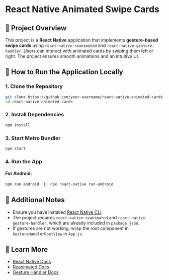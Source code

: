 # React Native Animated Swipe Cards

## 📌 Project Overview
This project is a **React Native** application that implements **gesture-based swipe cards** using `react-native-reanimated` and `react-native-gesture-handler`. Users can interact with animated cards by swiping them left or right. The project ensures smooth animations and an intuitive UI.

## 🚀 How to Run the Application Locally

### 1. Clone the Repository
```sh
git clone https://github.com/your-username/react-native-animated-cards.git
cd react-native-animated-cards
```

### 2. Install Dependencies
```sh
npm install
```

### 3. Start Metro Bundler
```sh
npm start
```

### 4. Run the App

#### For Android:
```sh
npm run android  || npx react-native run-android
```


## 📝 Additional Notes
- Ensure you have installed [React Native CLI](https://reactnative.dev/docs/environment-setup).
- The project requires `react-native-reanimated` and `react-native-gesture-handler`, which are already included in `package.json`.
- If gestures are not working, wrap the root component in `GestureHandlerRootView` in `App.js`.

## 📄 Learn More
- [React Native Docs](https://reactnative.dev/docs/getting-started)
- [Reanimated Docs](https://docs.swmansion.com/react-native-reanimated/)
- [Gesture Handler Docs](https://docs.swmansion.com/react-native-gesture-handler/)

